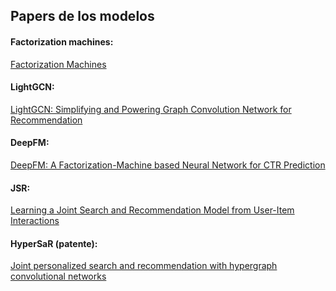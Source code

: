 ## Papers de los modelos

#### Factorization machines:
[Factorization Machines](https://analyticsconsultores.com.mx/wp-content/uploads/2019/03/Factorization-Machines-Steffen-Rendle-Osaka-University-2010.pdf)

####  LightGCN:
[LightGCN: Simplifying and Powering Graph Convolution Network for Recommendation](https://arxiv.org/pdf/2002.02126)

#### DeepFM:
[DeepFM: A Factorization-Machine based Neural Network for CTR Prediction](https://www.researchgate.net/profile/Huifeng-Guo/publication/318829508_DeepFM_A_Factorization-Machine_based_Neural_Network_for_CTR_Prediction/links/5983f27c458515b420c96ef9/DeepFM-A-Factorization-Machine-based-Neural-Network-for-CTR-Prediction.pdf)

#### JSR:
[Learning a Joint Search and Recommendation Model from User-Item Interactions](https://par.nsf.gov/servlets/purl/10143768)

#### HyperSaR (patente):
[Joint personalized search and recommendation with hypergraph convolutional networks
](https://patentimages.storage.googleapis.com/d6/2d/81/04850d7f29a523/US20230195809A1.pdf)
